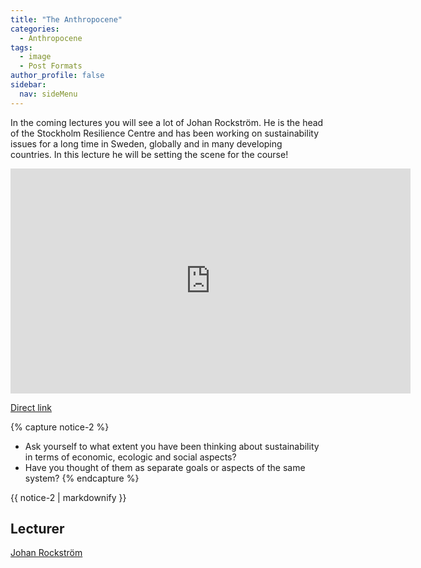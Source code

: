 ```yaml
---
title: "The Anthropocene"
categories:
  - Anthropocene
tags:
  - image
  - Post Formats
author_profile: false
sidebar:
  nav: sideMenu
---
```


In the coming lectures you will see a lot of Johan Rockström. He is the head of the Stockholm Resilience Centre and has been working on sustainability issues for a long time in Sweden, globally and in many developing countries. In this lecture he will be setting the scene for the course!

<iframe width="640" height="360" src="https://www.youtube.com/embed/qtg5zP89qH8" frameborder="0" allowfullscreen></iframe>


[Direct link](https://www.youtube.com/embed/qtg5zP89qH8)

{% capture notice-2 %}
* Ask yourself to what extent you have been thinking about sustainability in terms of economic, ecologic and social aspects?
* Have you thought of them as separate goals or aspects of the same system?
{% endcapture %}
<div class="notice--info">{{ notice-2 | markdownify }}</div>

## Lecturer

[Johan Rockström](http://www.stockholmresilience.org/21/contact/staff/1-16-2008-rockstrom.html)
